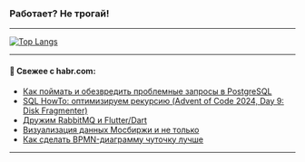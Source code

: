### Работает? Не трогай!

---
<!--
#### 🛠️ Technical stack:

![Java](https://img.shields.io/badge/Java-informational?logo=Oracle&style=flat&logoColor=white&color=FF4500)
![Kotlin](https://img.shields.io/badge/Kotlin-informational?logo=Kotlin&style=flat&logoColor=white&color=774D97)
![TS](https://img.shields.io/badge/TypeScript-informational?logo=typeScript&style=flat&logoColor=black&color=017acc)
![Python](https://img.shields.io/badge/Python-informational?logo=Python&style=flat&logoColor=black&color=ffdd54) <br>
![Spring](https://img.shields.io/badge/Spring-informational?logo=Spring&style=flat&logoColor=white&color=6DB33F) 
![SpringBoot](https://img.shields.io/badge/SpringBoot-informational?logo=SpringBoot&style=flat&logoColor=white&color=6DB33F)
![Nest](https://img.shields.io/badge/NestJS-informational?logo=NestJS&style=flat&logoColor=white&color=E0234E) 
![NodeJS](https://img.shields.io/badge/NodeJS-informational?logo=node.js&style=flat&logoColor=white&color=70A760)<br>
![PostgreSQL](https://img.shields.io/badge/PostgreSQL-informational?logo=PostgreSQL&style=flat&logoColor=white&color=DAA520)
![MongoDB](https://img.shields.io/badge/MongoDB-informational?logo=MongoDB&style=flat&logoColor=white&color=870000)
![Apache](https://img.shields.io/badge/Apache-informational?logo=apache&style=flat&logoColor=white&color=f74e28)

___ 
-->

<!--- #### 🛠️ : --->

[![Top Langs](https://github-readme-stats-82jvfl3w3-advtsettinggmailcoms-projects.vercel.app/api/top-langs/?username=zloylis&langs_count=10&hide_title=true&title_color=e6edf3&size_weight=0.5&count_weight=0.5&layout=compact&hide_progress=true&hide_border=true&theme=dracula)](https://github.com/zloylis)

<!---


####  :octocat:&nbsp;&nbsp; Статистика:

![GitHub stats](https://github-readme-stats-u2qms2cxw-advtsettinggmailcoms-projects.vercel.app/api?username=zloylis&show_icons=true&hide_border=true&theme=dracula&title_color=e6edf3&include_all_commits=true&count_private=true&hide_rank=false&hide_title=true&rank_icon=github)
-->
---

#### 💬 Свежее с habr.com:

<!-- BLOG-POST-LIST:START -->
- [Как поймать и обезвредить проблемные запросы в PostgreSQL](https://habr.com/ru/companies/postgrespro/articles/872574/?utm_source=habrahabr&utm_medium=rss&utm_campaign=872574)
- [SQL HowTo: оптимизируем рекурсию &lpar;Advent of Code 2024, Day 9: Disk Fragmenter&rpar;](https://habr.com/ru/companies/tensor/articles/873702/?utm_source=habrahabr&utm_medium=rss&utm_campaign=873702)
- [Дружим RabbitMQ и Flutter/Dart](https://habr.com/ru/companies/friflex/articles/873790/?utm_source=habrahabr&utm_medium=rss&utm_campaign=873790)
- [Визуализация данных Мосбиржи и не только](https://habr.com/ru/articles/873814/?utm_source=habrahabr&utm_medium=rss&utm_campaign=873814)
- [Как сделать BPMN-диаграмму чуточку лучше](https://habr.com/ru/companies/alfa/articles/873720/?utm_source=habrahabr&utm_medium=rss&utm_campaign=873720)
<!-- BLOG-POST-LIST:END -->

---
